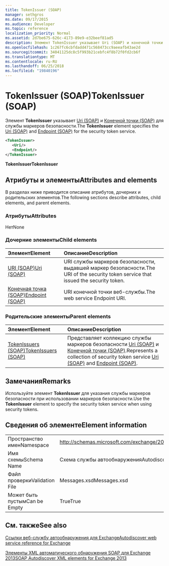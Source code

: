 ```yaml
---
title: TokenIssuer (SOAP)
manager: sethgros
ms.date: 09/17/2015
ms.audience: Developer
ms.topic: reference
localization_priority: Normal
ms.assetid: 2d7be675-626c-4173-89e9-e32beef81ad5
description: Элемент TokenIssuer указывает Uri (SOAP) и конечной точки (SOAP) для службы маркеров безопасности.
ms.openlocfilehash: 1c267fc6cbfdadd471c568473cc9aeeafb43ae2d
ms.sourcegitcommit: 34041125dc8c5f993b21cebfc4f8b72f0fd2cb6f
ms.translationtype: MT
ms.contentlocale: ru-RU
ms.lasthandoff: 06/25/2018
ms.locfileid: "19840196"
---
```

# <a name="tokenissuer-soap"></a><span data-ttu-id="3025b-103">TokenIssuer (SOAP)</span><span class="sxs-lookup"><span data-stu-id="3025b-103">TokenIssuer (SOAP)</span></span>

<span data-ttu-id="3025b-104">Элемент **TokenIssuer** указывает [Uri (SOAP)](uri-soap.md) и [Конечной точки (SOAP)](endpoint-soap.md) для службы маркеров безопасности.</span><span class="sxs-lookup"><span data-stu-id="3025b-104">The **TokenIssuer** element specifies the [Uri (SOAP)](uri-soap.md) and [Endpoint (SOAP)](endpoint-soap.md) for the security token service.</span></span> 
  
```XML
<TokenIssuer>
   <Uri/>
   <Endpoint/>
</TokenIssuer>
```

 <span data-ttu-id="3025b-105">**TokenIssuer**</span><span class="sxs-lookup"><span data-stu-id="3025b-105">**TokenIssuer**</span></span>
## <a name="attributes-and-elements"></a><span data-ttu-id="3025b-106">Атрибуты и элементы</span><span class="sxs-lookup"><span data-stu-id="3025b-106">Attributes and elements</span></span>

<span data-ttu-id="3025b-107">В разделах ниже приводится описание атрибутов, дочерних и родительских элементов.</span><span class="sxs-lookup"><span data-stu-id="3025b-107">The following sections describe attributes, child elements, and parent elements.</span></span>
  
### <a name="attributes"></a><span data-ttu-id="3025b-108">Атрибуты</span><span class="sxs-lookup"><span data-stu-id="3025b-108">Attributes</span></span>

<span data-ttu-id="3025b-109">Нет</span><span class="sxs-lookup"><span data-stu-id="3025b-109">None</span></span>
  
### <a name="child-elements"></a><span data-ttu-id="3025b-110">Дочерние элементы</span><span class="sxs-lookup"><span data-stu-id="3025b-110">Child elements</span></span>

|<span data-ttu-id="3025b-111">**Элемент**</span><span class="sxs-lookup"><span data-stu-id="3025b-111">**Element**</span></span>|<span data-ttu-id="3025b-112">**Описание**</span><span class="sxs-lookup"><span data-stu-id="3025b-112">**Description**</span></span>|
|:-----|:-----|
|[<span data-ttu-id="3025b-113">URI (SOAP)</span><span class="sxs-lookup"><span data-stu-id="3025b-113">Uri (SOAP)</span></span>](uri-soap.md) <br/> |<span data-ttu-id="3025b-114">URI службы маркеров безопасности, выдавшей маркер безопасности.</span><span class="sxs-lookup"><span data-stu-id="3025b-114">The URI of the security token service that issued the security token.</span></span>  <br/> |
|[<span data-ttu-id="3025b-115">Конечная точка (SOAP)</span><span class="sxs-lookup"><span data-stu-id="3025b-115">Endpoint (SOAP)</span></span>](endpoint-soap.md) <br/> |<span data-ttu-id="3025b-116">URI конечной точки веб-службы.</span><span class="sxs-lookup"><span data-stu-id="3025b-116">The web service Endpoint URI.</span></span>  <br/> |
   
### <a name="parent-elements"></a><span data-ttu-id="3025b-117">Родительские элементы</span><span class="sxs-lookup"><span data-stu-id="3025b-117">Parent elements</span></span>

|<span data-ttu-id="3025b-118">**Элемент**</span><span class="sxs-lookup"><span data-stu-id="3025b-118">**Element**</span></span>|<span data-ttu-id="3025b-119">**Описание**</span><span class="sxs-lookup"><span data-stu-id="3025b-119">**Description**</span></span>|
|:-----|:-----|
|[<span data-ttu-id="3025b-120">TokenIssuers (SOAP)</span><span class="sxs-lookup"><span data-stu-id="3025b-120">TokenIssuers (SOAP)</span></span>](tokenissuers-soap.md) <br/> |<span data-ttu-id="3025b-121">Представляет коллекцию службы маркеров безопасности [Uri (SOAP)](uri-soap.md) и [Конечной точки (SOAP)](endpoint-soap.md).</span><span class="sxs-lookup"><span data-stu-id="3025b-121">Represents a collection of security token service [Uri (SOAP)](uri-soap.md) and [Endpoint (SOAP)](endpoint-soap.md).</span></span>  <br/> |
   
## <a name="remarks"></a><span data-ttu-id="3025b-122">Замечания</span><span class="sxs-lookup"><span data-stu-id="3025b-122">Remarks</span></span>

<span data-ttu-id="3025b-123">Используйте элемент **TokenIssuer** для указания службы маркеров безопасности при использовании маркеров безопасности.</span><span class="sxs-lookup"><span data-stu-id="3025b-123">Use the **TokenIssuer** element to specify the security token service when using security tokens.</span></span> 
  
## <a name="element-information"></a><span data-ttu-id="3025b-124">Сведения об элементе</span><span class="sxs-lookup"><span data-stu-id="3025b-124">Element information</span></span>

|||
|:-----|:-----|
|<span data-ttu-id="3025b-125">Пространство имен</span><span class="sxs-lookup"><span data-stu-id="3025b-125">Namespace</span></span>  <br/> |http://schemas.microsoft.com/exchange/2010/Autodiscover  <br/> |
|<span data-ttu-id="3025b-126">Имя схемы</span><span class="sxs-lookup"><span data-stu-id="3025b-126">Schema Name</span></span>  <br/> |<span data-ttu-id="3025b-127">Схема службы автообнаружения</span><span class="sxs-lookup"><span data-stu-id="3025b-127">Autodiscover schema</span></span>  <br/> |
|<span data-ttu-id="3025b-128">Файл проверки</span><span class="sxs-lookup"><span data-stu-id="3025b-128">Validation File</span></span>  <br/> |<span data-ttu-id="3025b-129">Messages.xsd</span><span class="sxs-lookup"><span data-stu-id="3025b-129">Messages.xsd</span></span>  <br/> |
|<span data-ttu-id="3025b-130">Может быть пустым</span><span class="sxs-lookup"><span data-stu-id="3025b-130">Can be Empty</span></span>  <br/> |<span data-ttu-id="3025b-131">True</span><span class="sxs-lookup"><span data-stu-id="3025b-131">True</span></span>  <br/> |
   
## <a name="see-also"></a><span data-ttu-id="3025b-132">См. также</span><span class="sxs-lookup"><span data-stu-id="3025b-132">See also</span></span>



[<span data-ttu-id="3025b-133">Ссылки веб-службу автообнаружения для Exchange</span><span class="sxs-lookup"><span data-stu-id="3025b-133">Autodiscover web service reference for Exchange</span></span>](autodiscover-web-service-reference-for-exchange.md)
  
[<span data-ttu-id="3025b-134">Элементы XML автоматического обнаружения SOAP для Exchange 2013</span><span class="sxs-lookup"><span data-stu-id="3025b-134">SOAP Autodiscover XML elements for Exchange 2013</span></span>](soap-autodiscover-xml-elements-for-exchange-2013.md)

